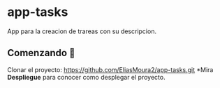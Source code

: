 # app-tasks
App para la creacion de trareas con su descripcion.
## Comenzando 🚀
Clonar el proyecto: https://github.com/EliasMoura2/app-tasks.git
*Mira **Despliegue** para conocer como desplegar el proyecto.
